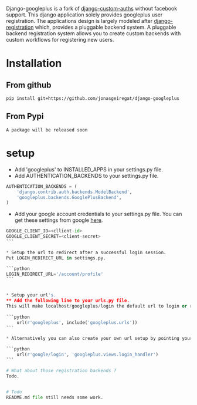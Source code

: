 Django-googleplus is a fork of [django-custom-auths](https://github.com/subhranath/django-custom-auths)
without facebook support.
This django application solely provides googleplus user registration.
The applications design is largely modeled after [django-registration](https://bitbucket.org/ubernostrum/django-registration) which,
provides a pluggable backend system. A pluggable backend registration system allows
you to create custom backends with custom workflows for registering new users.


# Installation
From github
-----------
    pip install git+https://github.com/jonasgeiregat/django-googleplus
From Pypi
-----------
    A package will be released soon


# setup
* Add 'googleplus' to INSTALLED_APPS in your settings.py file.
* Add AUTHENTICATION_BACKENDS to your settings.py file.


```python
AUTHENTICATION_BACKENDS = (
    'django.contrib.auth.backends.ModelBackend',
    'googleplus.backends.GooglePlusBackend',
)
```

* Add your google account credentials to your settings.py file.
You can get these settings from google [here](https://code.google.com/apis/console/).

````python
GOOGLE_CLIENT_ID=<cllient-id> 
GOOGLE_CLIENT_SECRET=<client-secret>
```

* Setup the url to redirect after a successful login session.
Put LOGIN_REDIRECT_URL in settings.py.

```python
LOGIN_REDIRECT_URL='/account/profile'
```


* Setup your url's. 
** Add the following line to your urls.py file.
This will make localhost/googleplus/login the default url to login or register through googleplus services.
    
```python
    url(r'googleplus', include('googleplus.urls'))
```

* Alternatively you can also create your own url setup by pointing your url to the googleplus.views.login_handler method.

```python
    url(r'google/login', 'googleplus.views.login_handler')
```

# What about those registration backends ?
Todo.


# Todo 
README.md file still needs some work.

